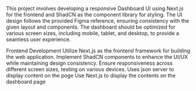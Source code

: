 This project involves developing a responsive Dashboard UI using Next.js for the frontend and ShadCN as the component library for styling. The UI design follows the provided Figma reference, ensuring consistency with the given layout and components. The dashboard should be optimized for various screen sizes, including mobile, tablet, and desktop, to provide a seamless user experience.

Frontend Development
Utilize Next.js as the frontend framework for building the web application.
Implement ShadCN components to enhance the UI/UX while maintaining design consistency.
Ensure responsiveness across different screen sizes, testing on various devices.
Uses json server to display content on the poge
Use Next.js to display the contents on the dashboard page
